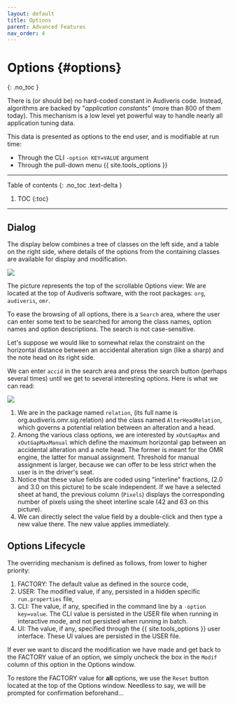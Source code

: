 ```yaml
---
layout: default
title: Options
parent: Advanced Features
nav_order: 4
---
```

# Options {#options}
{: .no_toc }

There is (or should be) no hard-coded constant in Audiveris code.
Instead, algorithms are backed by "_application constants_" (more than 800 of them today).
This mechanism is a low level yet powerful way to handle nearly all application tuning data.

This data is presented as options to the end user, and is modifiable at run time:
* Through the CLI `-option KEY=VALUE` argument
* Through the pull-down menu {{ site.tools_options }}

---
Table of contents
{: .no_toc .text-delta }

1. TOC
{:toc}
---
## Dialog

The display below combines a tree of classes on the left side, and a table on the right side,
where details of the options from the containing classes are available for display and modification.

![](../assets/images/options.png)

The picture represents the top of the scrollable Options view:
We are located at the top of Audiveris software, with the root packages: `org`, `audiveris`, `omr`.

To ease the browsing of all options, there is a `Search` area, where the user can enter some text
to be searched for among the class names, option names and option descriptions.
The search is not case-sensitive.

Let's suppose we would like to somewhat relax the constraint on the horizontal distance between
an accidental alteration sign (like a sharp) and the note head on its right side.

We can enter `accid` in the search area and press the search button (perhaps several times)
until we get to several interesting options.
Here is what we can read:

![](../assets/images/options_accid.png)

1. We are in the package named `relation`, (its full name is org.audiveris.omr.sig.relation)
and the class named `AlterHeadRelation`, which governs a potential relation between an alteration
and a head.
2. Among the various class options, we are interested by `xOutGapMax` and `xOutGapMaxManual` which
define the maximum horizontal gap between an accidental alteration and a note head.
The former is meant for the OMR engine, the latter for manual assignment.
Threshold for manual assignment is larger,  because we can offer to be less strict when the user
is in the driver's seat.
3. Notice that these value fields are coded using "interline" fractions,
(2.0 and 3.0 on this picture) to be scale independent.
If we have a selected sheet at hand, the previous column (`Pixels`) displays the corresponding
number of pixels using the sheet interline scale (42 and 63 on this picture).
4. We can directly select the value field by a double-click and then type a new
value there.
The new value applies immediately.

## Options Lifecycle

The overriding mechanism is defined as follows, from lower to higher priority:

1.  FACTORY: The default value as defined in the source code,
2.  USER: The modified value, if any, persisted in a hidden specific `run.properties` file,
3.  CLI: The value, if any, specified in the command line by a `-option key=value`.
The CLI value is persisted in the USER file when running in interactive mode,
and not persisted when running in batch.
4.  UI: The value, if any, specified through the {{ site.tools_options }} user interface.
These UI values are persisted in the USER file.

If ever we want to discard the modification we have made and get back to the FACTORY value of an
option, we simply uncheck the box in the `Modif` column of this option in the Options window.

To restore the FACTORY value for **all** options, we use the `Reset` button located at the top of the
Options window.
Needless to say, we will be prompted for confirmation beforehand...
